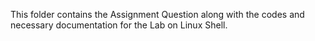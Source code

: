This folder contains the Assignment Question along with the codes and necessary documentation for the Lab on Linux Shell.
